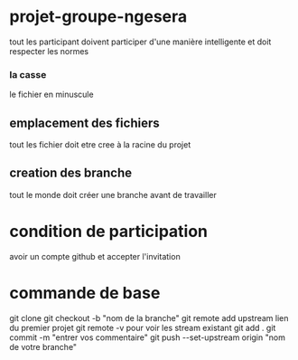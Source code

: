# projet-groupe-ngesera
tout les participant doivent participer d'une manière intelligente et doit respecter les normes
### la casse
le fichier en minuscule

## emplacement des fichiers
tout les fichier doit etre cree à la racine du projet
## creation des branche
tout le monde doit créer une branche avant de travailler

# condition de participation
avoir un compte github et accepter l'invitation
# commande de base
git clone
git checkout -b "nom de la branche"
git remote add upstream lien du premier projet
git remote -v pour voir les stream existant
git add .
git commit -m "entrer vos commentaire"
 git push --set-upstream origin "nom de votre branche"

 
